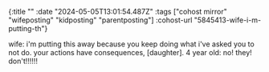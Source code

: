 {:title ""
 :date "2024-05-05T13:01:54.487Z"
 :tags ["cohost mirror" "wifeposting" "kidposting" "parentposting"]
 :cohost-url "5845413-wife-i-m-putting-th"}

wife: i'm putting this away because you keep doing what i've asked you to not do. your actions have consequences, [daughter].
4 year old: no! they! don't!!!!!!
